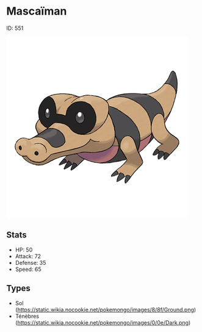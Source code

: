 # Mascaïman


ID: 551

![](https://raw.githubusercontent.com/PokeAPI/sprites/master/sprites/pokemon/other/official-artwork/551.png "Mascaïman")

## Stats


 - HP: 50
 - Attack: 72
 - Defense: 35
 - Speed: 65

## Types


 - Sol (https://static.wikia.nocookie.net/pokemongo/images/8/8f/Ground.png)
 - Ténèbres (https://static.wikia.nocookie.net/pokemongo/images/0/0e/Dark.png)
